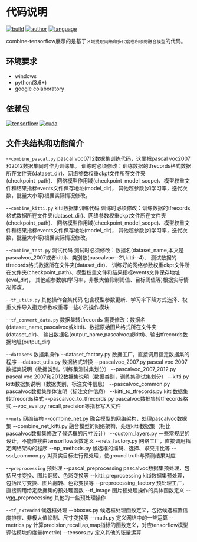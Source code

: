 代码说明
======

[![build](https://img.shields.io/badge/build-passing-green.svg)](https://img.shields.io/travis/maohye/combine-tensorflow)
[![author](https://img.shields.io/badge/author-maohye-blue.svg)](https://img.shields.io/travis/maohye/combine-tensorflow)
[![language](https://img.shields.io/badge/language-python-orange.svg)](https://img.shields.io/travis/maohye/combine-tensorflow)

combine-tensorflow展示的是基于`区域提取网络和多尺度卷积核的融合模型`的代码。

环境要求
-----------------
* windows
* python(3.6+)
* google colaboratory

依赖包
-----------------
[![tensorflow](https://img.shields.io/badge/tensorflow-v1.13.0-yellow.svg)](https://img.shields.io/travis/maohye/combine-tensorflow)
[![cuda](https://img.shields.io/badge/cuda-10.0-yellow.svg)](https://img.shields.io/travis/maohye/combine-tensorflow)

文件夹结构和功能简介
-----------------

--`combine_pascal.py`
  pascal voc0712数据集训练代码，这里把pascal voc2007和2012数据集同时作为训练集。
  训练时必须修改：训练数据的tfrecords格式数据所在文件夹(dataset_dir)、网络参数权重ckpt文件所在文件夹(checkpoint_path)、
  网络模型作用域(checkpoint_model_scope)、模型权重文件和结果指标events文件保存地址(model_dir)，
  其他超参数(如学习率，迭代次数，批量大小等)根据实际情况修改。

--`combine_kitti.py` 
  kitti数据集训练代码
  训练时必须修改：训练数据的tfrecords格式数据所在文件夹(dataset_dir)、网络参数权重ckpt文件所在文件夹(checkpoint_path)、
  网络模型作用域(checkpoint_model_scope)、模型权重文件和结果指标events文件保存地址(model_dir)，
  其他超参数(如学习率，迭代次数，批量大小等)根据实际情况修改。

--`combine_test.py`
  测试代码
  测试时必须修改：数据名(dataset_name,本文是pascalvoc_2007或者kitti)、类别数(pascalvoc--21,kitti--4)、
  测试数据的tfrecords格式数据所在文件夹(dataset_dir)、
  训练好的网络参数权重ckpt文件所在文件夹(checkpoint_path)、模型权重文件和结果指标events文件保存地址(eval_dir)，
  其他超参数(如学习率，非极大值抑制阈值、目标阈值等)根据实际情况修改。

--`tf_utils.py`
  其他操作合集代码
  包含模型参数更新、学习率下降方式选择、权重文件导入指定参数权重等一些小的操作模块

--`tf_convert_data.py`
  数据集转tfrecords
  需要修改：数据名(dataset_name,pascalvoc或kitti)、数据原始图片格式所在文件夹(dataset_dir)、
  输出数据名(output_name,pascalvoc或kitti)、输出tfrecords数据地址(output_dir)

--`datasets`  数据集操作
  --dataset_factory.py  数据工厂，直接调用指定数据集的程序
  --dataset_utils.py  数据格式转换
  --pascalvoc_2007.py  pascal voc 2007数据集说明（数据类别，训练集测试集划分）
  --pascalvoc_2007_2012.py pascal voc 2007和2012数据集说明（数据类别，训练集测试集划分）
  --kitti.py  kitti数据集说明（数据类别，标注文件信息）
  --pascalvoc_common.py pascalvoc数据集整体说明（标注文件信息）
  --kitti_to_tfrecords.py  kitti数据集转tfrecords格式
  --pascalvoc_to_tfrecords.py  pascalvoc数据集转tfrecords格式
  --voc_eval.py  recall,precision等指标写入文件
  
--`nets`  网络结构
  --combine_net.py  融合模型的网络架构，处理pascalvoc数据集
  --combine_net_kitti.py  融合模型的网络架构，处理kitti数据集（相比pascalvoc数据集修改了候选框的尺寸设计）
  --custom_layers.py  一些常规层的设计，不能直接由tensorflow函数定义
  --nets_factory.py  网络工厂，直接调用指定网络架构的程序
  --np_methods.py  候选框的编码、选择、求交并比等
  --ssd_common.py  对真实目标进行预处理，使ground truth与预测结果对应

--`preprocessing` 预处理
  --pascal_preprocessing  pascalvoc数据集预处理，包括尺寸变换、图片翻转、色彩变换等
  --kitti_preprocessing  kitti数据集预处理，包括尺寸变换、图片翻转、色彩变换等
  --preprocessing_factory  预处理工厂，直接调用给定数据集的预处理函数
  --tf_image  图片预处理操作的具体函数定义
  --vgg_preprocessing  其他的一些预处理操作
  
--`tf_extended`  候选框处理
  --bboxes.py  候选框处理函数定义，包括候选框置信度排序、非极大值抑制、尺寸变换等
  --math.py  定义网络中的一些运算
  --metrics.py  计算precision,recall,ap,map指标的函数定义，对应tensorflow模型评估模块的度量(metric)
  --tensors.py  定义其他的张量运算
